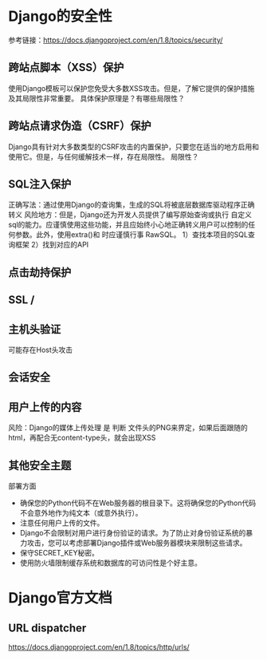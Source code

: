# Django的安全性
参考链接：https://docs.djangoproject.com/en/1.8/topics/security/

## 跨站点脚本（XSS）保护
使用Django模板可以保护您免受大多数XSS攻击。但是，了解它提供的保护措施及其局限性非常重要。
具体保护原理是？有哪些局限性？

## 跨站点请求伪造（CSRF）保护
Django具有针对大多数类型的CSRF攻击的内置保护，只要您在适当的地方启用和使用它。但是，与任何缓解技术一样，存在局限性。
局限性？

## SQL注入保护
正确写法：通过使用Django的查询集，生成的SQL将被底层数据库驱动程序正确转义
风险地方：但是，Django还为开发人员提供了编写原始查询或执行 自定义sql的能力。应谨慎使用这些功能，并且应始终小心地正确转义用户可以控制的任何参数。此外，使用extra()和 时应谨慎行事 RawSQL。
1）查找本项目的SQL查询框架 2）找到对应的API

## 点击劫持保护


## SSL /


## 主机头验证
可能存在Host头攻击

## 会话安全



## 用户上传的内容
风险：Django的媒体上传处理 是 判断 文件头的PNG来界定，如果后面跟随的html，再配合无content-type头，就会出现XSS

## 其他安全主题
部署方面
- 确保您的Python代码不在Web服务器的根目录下。这将确保您的Python代码不会意外地作为纯文本（或意外执行）。
- 注意任何用户上传的文件。
- Django不会限制对用户进行身份验证的请求。为了防止对身份验证系统的暴力攻击，您可以考虑部署Django插件或Web服务器模块来限制这些请求。
- 保守SECRET_KEY秘密。
- 使用防火墙限制缓存系统和数据库的可访问性是个好主意。


# Django官方文档
## URL dispatcher
https://docs.djangoproject.com/en/1.8/topics/http/urls/


